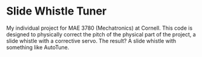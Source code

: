 # Slide Whistle Tuner

My individual project for MAE 3780 (Mechatronics) at Cornell. This code 
is designed to physically correct the pitch of the physical part of the
project, a slide whistle with a corrective servo. The result? A slide
whistle with something like AutoTune.